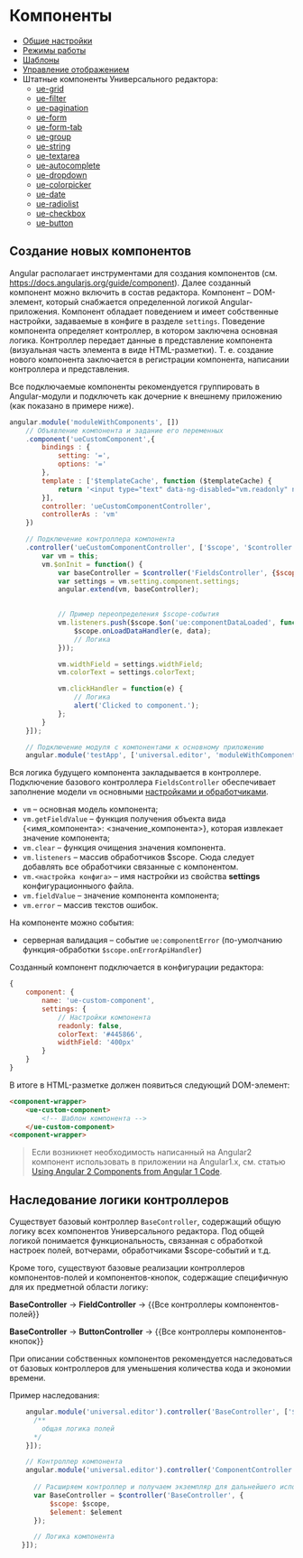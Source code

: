 # Компоненты

* [Общие настройки](main.md)
* [Режимы работы](mode.md)
* [Шаблоны](templates.md)
* [Управление отображением](visualization.md)
* Штатные компоненты Универсального редактора:
    * [ue-grid](ue-grid.md)
    * [ue-filter](ue-filter.md)
    * [ue-pagination](ue-pagination.md)
    * [ue-form](ue-form.md)
    * [ue-form-tab](ue-form-tab.md)
    * [ue-group](ue-group.md)
    * [ue-string](ue-string.md)
    * [ue-textarea](ue-textarea.md)
    * [ue-autocomplete](ue-autocomplete.md)
    * [ue-dropdown](ue-dropdown.md)
    * [ue-colorpicker](ue-colorpicker.md)
    * [ue-date](ue-date.md)
    * [ue-radiolist](ue-radiolist.md)
    * [ue-checkbox](ue-checkbox.md)
    * [ue-button](ue-button.md)

## Создание новых компонентов

Angular располагает инструментами для создания компонентов 
(см. https://docs.angularjs.org/guide/component). Далее созданный компонент 
можно включить в состав редактора. Компонент – DOM-элемент, который 
снабжается определенной логикой Angular-приложения. Компонент обладает 
поведением и имеет собственные настройки, задаваемые в конфиге в разделе 
`settings`. Поведение компонента определяет контроллер, в котором заключена 
основная логика. Контроллер передает данные в представление компонента 
(визуальная часть элемента в виде HTML-разметки). Т. е. создание нового 
компонента заключается в регистрации компонента, написании контроллера 
и представления.  

Все подключаемые компоненты рекомендуется группировать в Angular-модули 
и подключеть как дочерние к внешнему приложению  (как показано в примере ниже). 

```javascript
angular.module('moduleWithComponents', [])
    // Объявление компонента и задание его переменных
    .component('ueCustomComponent',{
        bindings : {
            setting: '=',
            options: '='
        },
        template : ['$templateCache', function ($templateCache) {
            return '<input type="text" data-ng-disabled="vm.readonly" ng-style="{\'color\': vm.colorText, \'width\': vm.widthField}" name="{{vm.name}}" data-ng-click="vm.clickHandler($event)" data-ng-model="vm.fieldValue" class="form-control input-sm"/>';
        }],
        controller: 'ueCustomComponentController',
        controllerAs : 'vm'
    })

    // Подключение контроллера компонента
    .controller('ueCustomComponentController', ['$scope', '$controller', function($scope, $controller) {
        var vm = this;
        vm.$onInit = function() {
            var baseController = $controller('FieldsController', {$scope: $scope, $element: $element});
            var settings = vm.setting.component.settings;
            angular.extend(vm, baseController);
            

            // Пример переопределения $scope-события
            vm.listeners.push($scope.$on('ue:componentDataLoaded', function(e, data) {
                $scope.onLoadDataHandler(e, data);
                // Логика
            }));

            vm.widthField = settings.widthField;
            vm.colorText = settings.colorText;

            vm.clickHandler = function(e) { 
                // Логика
                alert('Clicked to component.');
            };
        }
    }]);

    // Подключение модуля с компонентами к основному приложению
    angular.module('testApp', ['universal.editor', 'moduleWithComponents']);
```

Вся логика будущего компонента закладывается в контроллере. Подключение 
базового контроллера `FieldsController` обеспечивает заполнение модели 
`vm` основными [настройками и обработчиками](component.md).

* `vm` – основная модель компонента;
* `vm.getFieldValue` – функция получения объекта вида {<имя_компонента>: <значение_компонента>}, которая извлекает значение компонента;
* `vm.clear` – функция очищения значения компонента.
* `vm.listeners` – массив обработчиков $scope. Сюда следует добавлять все обработчики связанные с компонентом.
* `vm.<настройка конфига>` – имя настройки из свойства __settings__ конфигурационныого файла.
* `vm.fieldValue` – значение компонента компонента;
* `vm.error` – массив текстов ошибок.

На компоненте можно события:

* серверная валидация – событие `ue:componentError` (по-умолчанию функция-обработки `$scope.onErrorApiHandler`)

Созданный компонент подключается в конфигурации редактора: 

```javascript 
{
    component: {
        name: 'ue-custom-component',
        settings: {
            // Настройки компонента
            readonly: false,
            colorText: '#445866',
            widthField: '400px'
        }
    }
}
```

В итоге в HTML-разметке должен появиться следующий DOM-элемент:

```html 
<component-wrapper>
    <ue-custom-component>
        <!-- Шаблон компонента -->
    </ue-custom-component>
<component-wrapper>
```

> Если возникнет необходимость написанный на Angular2 компонент использовать 
> в приложении на Angular1.x, см. статью [Using Angular 2 Components from Angular 1 Code](https://angular.io/docs/ts/latest/guide/upgrade.html#!#using-angular-2-components-from-angular-1-code).

## Наследование логики контроллеров

Существует базовый контроллер `BaseController`, содержащий общую логику 
всех компонентов Универсального редактора. Под общей логикой понимается 
функциональность, связанная с обработкой настроек полей, вотчерами, 
обработчиками $scope-событий и т.д.

Кроме того, существуют базовые реализации контроллеров компонентов-полей 
и компонентов-кнопок, содержащие специфичную для их предметной области логику:

**BaseController** → **FieldController**  → {{Все контроллеры компонентов-полей}}

**BaseController** → **ButtonController** → {{Все контроллеры компонентов-кнопок}}

При описании собственных компонентов рекомендуется наследоваться от 
базовых контроллеров для уменьшения количества кода и экономии времени. 

Пример наследования:

```javascript
    angular.module('universal.editor').controller('BaseController', ['$scope', function($scope){
      /** 
        общая логика полей
      */
    }]);

    // Контроллер компонента
    angular.module('universal.editor').controller('ComponentController', ['$controller', '$scope', function($controller, $scope, $element) {
      
      // Расширяем контроллер и получаем экземпляр для дальнейшего использования
      var BaseController = $controller('BaseController', {
          $scope: $scope,
          $element: $element
      });

      // Логика компонента
   }]);
```
